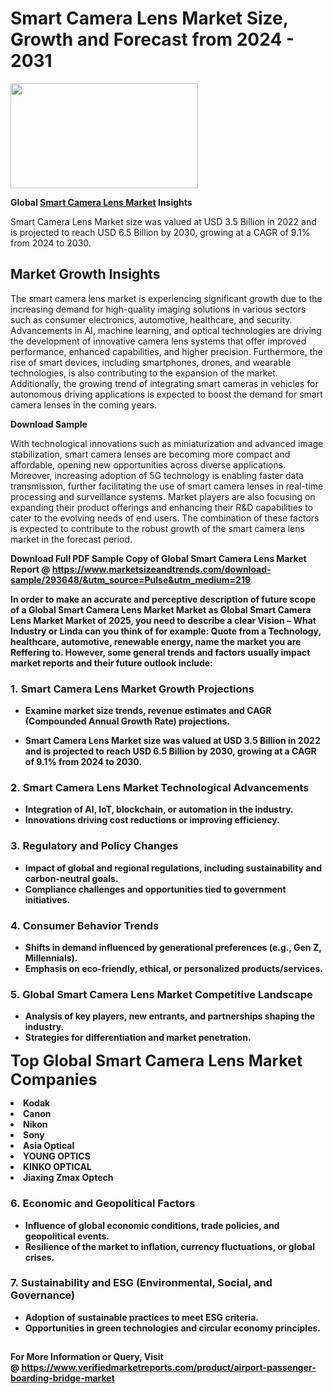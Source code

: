 <H1>Smart Camera Lens Market Size, Growth and Forecast from 2024 - 2031</H1><img class="aligncenter size-medium wp-image-584254" src="https://thirdeyenews.in/wp-content/uploads/2024/09/Global-Market-Research-300x168.jpeg" alt="" width="300" height="168" /><p><strong>Global&nbsp;<a href="https://www.marketsizeandtrends.com/download-sample/293648/&amp;utm_source=Pulse&amp;utm_medium=219">Smart Camera Lens Market</a> Insights</strong></p><p>Smart Camera Lens Market size was valued at USD 3.5 Billion in 2022 and is projected to reach USD 6.5 Billion by 2030, growing at a CAGR of 9.1% from 2024 to 2030.</p><p><h2>Market Growth Insights</h2> <p>The smart camera lens market is experiencing significant growth due to the increasing demand for high-quality imaging solutions in various sectors such as consumer electronics, automotive, healthcare, and security. Advancements in AI, machine learning, and optical technologies are driving the development of innovative camera lens systems that offer improved performance, enhanced capabilities, and higher precision. Furthermore, the rise of smart devices, including smartphones, drones, and wearable technologies, is also contributing to the expansion of the market. Additionally, the growing trend of integrating smart cameras in vehicles for autonomous driving applications is expected to boost the demand for smart camera lenses in the coming years.</p> <p><strong>Download Sample</strong></p> <p>With technological innovations such as miniaturization and advanced image stabilization, smart camera lenses are becoming more compact and affordable, opening new opportunities across diverse applications. Moreover, increasing adoption of 5G technology is enabling faster data transmission, further facilitating the use of smart camera lenses in real-time processing and surveillance systems. Market players are also focusing on expanding their product offerings and enhancing their R&D capabilities to cater to the evolving needs of end users. The combination of these factors is expected to contribute to the robust growth of the smart camera lens market in the forecast period.</p> <p><strong></p><p><span class=""><strong>Download Full PDF Sample Copy of Global Smart Camera Lens Market Report</strong> @ <a href="https://www.marketsizeandtrends.com/download-sample/293648/&amp;utm_source=Pulse&amp;utm_medium=219" target="_blank">https://www.marketsizeandtrends.com/download-sample/293648/&amp;utm_source=Pulse&amp;utm_medium=219</a></span></p><p>In order to make an accurate and perceptive description of future scope of a Global&nbsp;Smart Camera Lens Market Market as Global&nbsp;Smart Camera Lens Market Market of 2025, you need to describe a clear Vision &ndash; What Industry or Linda can you think of for example: Quote from a Technology, healthcare, automotive, renewable energy, name the market you are Reffering to. However, some general trends and factors usually impact market reports and their future outlook include:</p><h3>1.&nbsp;<strong>Smart Camera Lens Market Growth Projections</strong></h3><ul><li>Examine market size trends, revenue estimates and CAGR (Compounded Annual Growth Rate) projections.</li><li><p>Smart Camera Lens Market size was valued at USD 3.5 Billion in 2022 and is projected to reach USD 6.5 Billion by 2030, growing at a CAGR of 9.1% from 2024 to 2030.</p></li></ul><h3>2.&nbsp;<strong>Smart Camera Lens Market Technological Advancements</strong></h3><ul><li>Integration of AI, IoT, blockchain, or automation in the industry.</li><li>Innovations driving cost reductions or improving efficiency.</li></ul><h3>3.&nbsp;<strong>Regulatory and Policy Changes</strong></h3><ul><li>Impact of global and regional regulations, including sustainability and carbon-neutral goals.</li><li>Compliance challenges and opportunities tied to government initiatives.</li></ul><h3>4.&nbsp;<strong>Consumer Behavior Trends</strong></h3><ul><li>Shifts in demand influenced by generational preferences (e.g., Gen Z, Millennials).</li><li>Emphasis on eco-friendly, ethical, or personalized products/services.</li></ul><h3>5.&nbsp;<strong>Global Smart Camera Lens Market Competitive Landscape</strong></h3><ul><li>Analysis of key players, new entrants, and partnerships shaping the industry.</li><li>Strategies for differentiation and market penetration.</li></ul><p data-pm-slice="1 1 []"><span style="color: inherit; font-family: inherit; font-size: 25px;">Top Global Smart Camera Lens Market Companies</span></p><div class="" data-test-id=""><p><li>Kodak</li><li> Canon</li><li> Nikon</li><li> Sony</li><li> Asia Optical</li><li> YOUNG OPTICS</li><li> KINKO OPTICAL</li><li> Jiaxing Zmax Optech</li></p></div><h3>6.&nbsp;<strong>Economic and Geopolitical Factors</strong></h3><ul><li>Influence of global economic conditions, trade policies, and geopolitical events.</li><li>Resilience of the market to inflation, currency fluctuations, or global crises.</li></ul><h3>7.&nbsp;<strong>Sustainability and ESG (Environmental, Social, and Governance)</strong></h3><ul><li>Adoption of sustainable practices to meet ESG criteria.</li><li>Opportunities in green technologies and circular economy principles.</li></ul><h2><strong style="font-size: 14px;">For More Information or Query, Visit @&nbsp;</strong><a style="background-color: #ffffff; font-size: 14px;" href="https://www.marketsizeandtrends.com/report/smart-camera-lens-market/" target="_blank">https://www.verifiedmarketreports.com/product/airport-passenger-boarding-bridge-market</a></h2>
